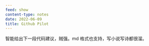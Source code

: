 ```yaml
---
feed: show
content-type: notes
date: 2022-06-09
title: Github Pilot
---
```

智能给出下一段代码建议，贼强。md 格式也支持，写小说写诗都很溜。
